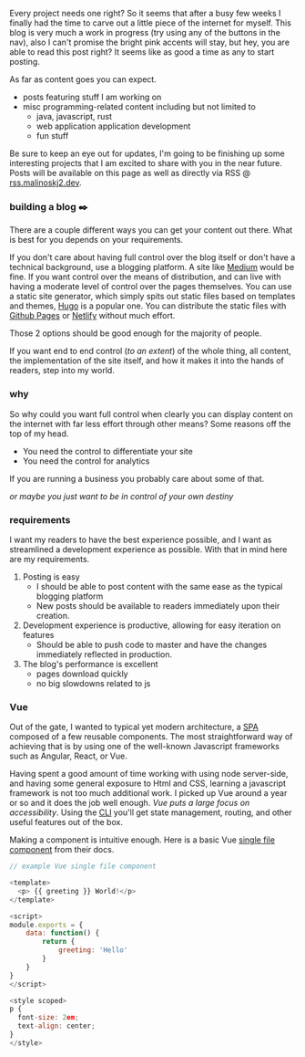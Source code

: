Every project needs one right? So it seems that after a busy few weeks I finally had the time to carve out a little piece of the internet for myself. This blog is very much a work in progress (try using any of the buttons in the nav), also I can't promise the bright pink accents will stay, but hey, you are able to read this post right? It seems like as good a time as any to start posting.  

  
As far as content goes you can expect.    
* posts featuring stuff I am working on
* misc programming-related content including but not limited to
  * java, javascript, rust
  * web application application development
  * fun stuff

Be sure to keep an eye out for updates, I'm going to be finishing up some
interesting projects that I am excited to share with you in the near future.
Posts will be available on this page as well as directly via RSS @ [rss.malinoskj2.dev](https://rss.malinoskj2.dev).

### building a blog :black_nib:

There are a couple different ways you can get your content out there. What is best for you depends on your requirements.  

If you don't care about having full control over the blog itself or don't have a technical background, 
use a blogging platform. A site like [Medium](https://medium.com/) would be fine. If you want control over the means of distribution, and can live with having a moderate level of control over the pages themselves. 
You can use a static site generator, which simply spits out static files based on templates and themes, [Hugo](https://gohugo.io/) is a popular one. You can distribute the static files with [Github Pages](https://pages.github.com/) or [Netlify](https://www.netlify.com/) without much effort.

Those 2 options should be good enough for the majority of people.

If you want end to end control (*to an extent*) of the whole thing, all content, the implementation of the site itself,
and how it makes it into the hands of readers, step into my world. 

### why

So why could you want full control when clearly you can display content on the internet with far less effort through other means?
Some reasons off the top of my head.  

* You need the control to differentiate your site
* You need the control for analytics

If you are running a business you probably care about some of that.

*or maybe you just want to be in control of your own destiny*

### requirements

I want my readers to have the best experience possible, and I want as streamlined a development experience as possible.
With that in mind here are my requirements.

1. Posting is easy
    * I should be able to post content with the same ease as the typical blogging platform
    * New posts should be available to readers immediately upon their creation.
2. Development experience is productive, allowing for easy iteration on features
   * Should be able to push code to master and have the changes immediately reflected in production.
3. The blog's performance is excellent
    * pages download quickly
    * no big slowdowns related to js

### Vue 
Out of the gate, I wanted to typical yet modern architecture, a [SPA](https://en.wikipedia.org/wiki/Single-page_application) 
composed of a few reusable components. The most straightforward way of achieving that is by using one of the well-known Javascript frameworks such as Angular, React, or Vue.

Having spent a good amount of time working with using node server-side, and having some general exposure to Html and CSS, learning a javascript framework is not too much additional work. I picked up Vue around a year or so and it does the job well enough. *Vue puts a large focus on accessibility*. Using the [CLI](https://cli.vuejs.org/) you'll get state management, routing, and other useful features out of the box.

Making a component is intuitive enough. Here is a basic Vue [single file component](https://vuejs.org/v2/guide/single-file-components.html) from their docs.

```javascript
// example Vue single file component

<template>
  <p> {{ greeting }} World!</p>
</template>

<script>
module.exports = {
    data: function() {
        return {
            greeting: 'Hello'
        }
    }
}
</script>

<style scoped> 
p {
  font-size: 2em;
  text-align: center;
}
</style>
```

